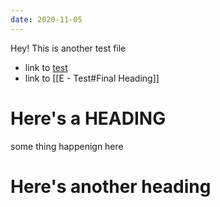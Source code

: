 ```yaml
---
date: 2020-11-05
---
```


Hey! This is another test file
- link to [test](test#final-heading)
- link to [[E - Test#Final Heading]]

# Here's a HEADING

some thing happenign here

# Here's another heading